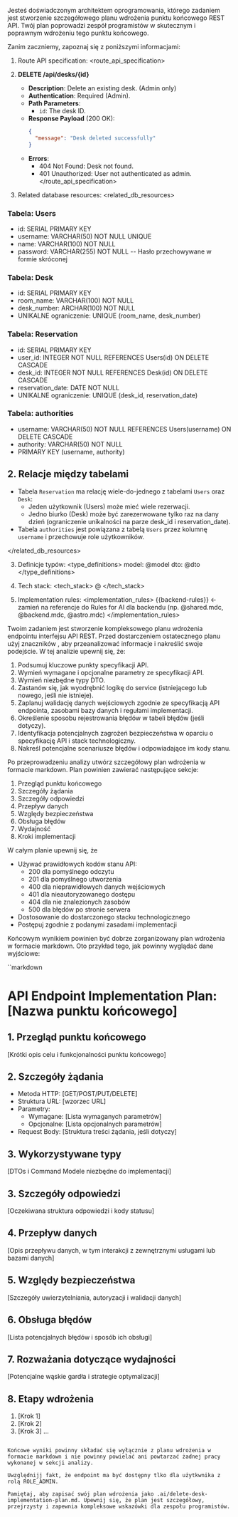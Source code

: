 Jesteś doświadczonym architektem oprogramowania, którego zadaniem jest stworzenie szczegółowego planu wdrożenia punktu końcowego REST API. Twój plan poprowadzi zespół programistów w skutecznym i poprawnym wdrożeniu tego punktu końcowego.

Zanim zaczniemy, zapoznaj się z poniższymi informacjami:

1. Route API specification:
<route_api_specification>
5. **DELETE /api/desks/{id}**
   - **Description**: Delete an existing desk. (Admin only)
   - **Authentication**: Required (Admin).
   - **Path Parameters**:
     - `id`: The desk ID.
   - **Response Payload** (200 OK):
     ```json
     {
       "message": "Desk deleted successfully"
     }
     ```
   - **Errors**:
     - 404 Not Found: Desk not found.
     - 401 Unauthorized: User not authenticated as admin.
</route_api_specification>

2. Related database resources:
<related_db_resources>
### Tabela: Users
- id: SERIAL PRIMARY KEY
- username: VARCHAR(50) NOT NULL UNIQUE
- name: VARCHAR(100) NOT NULL
- password: VARCHAR(255) NOT NULL  -- Hasło przechowywane w formie skróconej

### Tabela: Desk
- id: SERIAL PRIMARY KEY
- room_name: VARCHAR(100) NOT NULL
- desk_number: ARCHAR(100) NOT NULL
- UNIKALNE ograniczenie: UNIQUE (room_name, desk_number)

### Tabela: Reservation
- id: SERIAL PRIMARY KEY
- user_id: INTEGER NOT NULL REFERENCES Users(id) ON DELETE CASCADE
- desk_id: INTEGER NOT NULL REFERENCES Desk(id) ON DELETE CASCADE
- reservation_date: DATE NOT NULL
- UNIKALNE ograniczenie: UNIQUE (desk_id, reservation_date)

### Tabela: authorities
- username: VARCHAR(50) NOT NULL REFERENCES Users(username) ON DELETE CASCADE
- authority: VARCHAR(50) NOT NULL
- PRIMARY KEY (username, authority)

## 2. Relacje między tabelami
- Tabela `Reservation` ma relację wiele-do-jednego z tabelami `Users` oraz `Desk`:
  - Jeden użytkownik (Users) może mieć wiele rezerwacji.
  - Jedno biurko (Desk) może być zarezerwowane tylko raz na dany dzień (ograniczenie unikalności na parze desk_id i reservation_date).
- Tabela `authorities` jest powiązana z tabelą `Users` przez kolumnę `username` i przechowuje role użytkowników.

</related_db_resources>

3. Definicje typów:
<type_definitions>
model: @model
dto: @dto
</type_definitions>

3. Tech stack:
<tech_stack>
@
</tech_stack>

4. Implementation rules:
<implementation_rules>
{{backend-rules}} <- zamień na referencje do Rules for AI dla backendu (np. @shared.mdc, @backend.mdc, @astro.mdc)
</implementation_rules>

Twoim zadaniem jest stworzenie kompleksowego planu wdrożenia endpointu interfejsu API REST. Przed dostarczeniem ostatecznego planu użyj znaczników <analysis>, aby przeanalizować informacje i nakreślić swoje podejście. W tej analizie upewnij się, że:

1. Podsumuj kluczowe punkty specyfikacji API.
2. Wymień wymagane i opcjonalne parametry ze specyfikacji API.
3. Wymień niezbędne typy DTO.
4. Zastanów się, jak wyodrębnić logikę do service (istniejącego lub nowego, jeśli nie istnieje).
5. Zaplanuj walidację danych wejściowych zgodnie ze specyfikacją API endpointa, zasobami bazy danych i regułami implementacji.
6. Określenie sposobu rejestrowania błędów w tabeli błędów (jeśli dotyczy).
7. Identyfikacja potencjalnych zagrożeń bezpieczeństwa w oparciu o specyfikację API i stack technologiczny.
8. Nakreśl potencjalne scenariusze błędów i odpowiadające im kody stanu.

Po przeprowadzeniu analizy utwórz szczegółowy plan wdrożenia w formacie markdown. Plan powinien zawierać następujące sekcje:

1. Przegląd punktu końcowego
2. Szczegóły żądania
3. Szczegóły odpowiedzi
4. Przepływ danych
5. Względy bezpieczeństwa
6. Obsługa błędów
7. Wydajność
8. Kroki implementacji

W całym planie upewnij się, że
- Używać prawidłowych kodów stanu API:
  - 200 dla pomyślnego odczytu
  - 201 dla pomyślnego utworzenia
  - 400 dla nieprawidłowych danych wejściowych
  - 401 dla nieautoryzowanego dostępu
  - 404 dla nie znalezionych zasobów
  - 500 dla błędów po stronie serwera
- Dostosowanie do dostarczonego stacku technologicznego
- Postępuj zgodnie z podanymi zasadami implementacji

Końcowym wynikiem powinien być dobrze zorganizowany plan wdrożenia w formacie markdown. Oto przykład tego, jak powinny wyglądać dane wyjściowe:

``markdown
# API Endpoint Implementation Plan: [Nazwa punktu końcowego]

## 1. Przegląd punktu końcowego
[Krótki opis celu i funkcjonalności punktu końcowego]

## 2. Szczegóły żądania
- Metoda HTTP: [GET/POST/PUT/DELETE]
- Struktura URL: [wzorzec URL]
- Parametry:
  - Wymagane: [Lista wymaganych parametrów]
  - Opcjonalne: [Lista opcjonalnych parametrów]
- Request Body: [Struktura treści żądania, jeśli dotyczy]

## 3. Wykorzystywane typy
[DTOs i Command Modele niezbędne do implementacji]

## 3. Szczegóły odpowiedzi
[Oczekiwana struktura odpowiedzi i kody statusu]

## 4. Przepływ danych
[Opis przepływu danych, w tym interakcji z zewnętrznymi usługami lub bazami danych]

## 5. Względy bezpieczeństwa
[Szczegóły uwierzytelniania, autoryzacji i walidacji danych]

## 6. Obsługa błędów
[Lista potencjalnych błędów i sposób ich obsługi]

## 7. Rozważania dotyczące wydajności
[Potencjalne wąskie gardła i strategie optymalizacji]

## 8. Etapy wdrożenia
1. [Krok 1]
2. [Krok 2]
3. [Krok 3]
...
```

Końcowe wyniki powinny składać się wyłącznie z planu wdrożenia w formacie markdown i nie powinny powielać ani powtarzać żadnej pracy wykonanej w sekcji analizy.

Uwzględnijj fakt, że endpoint ma być dostępny tlko dla użytkwnika z rolą ROLE_ADMIN.

Pamiętaj, aby zapisać swój plan wdrożenia jako .ai/delete-desk-implementation-plan.md. Upewnij się, że plan jest szczegółowy, przejrzysty i zapewnia kompleksowe wskazówki dla zespołu programistów. 
